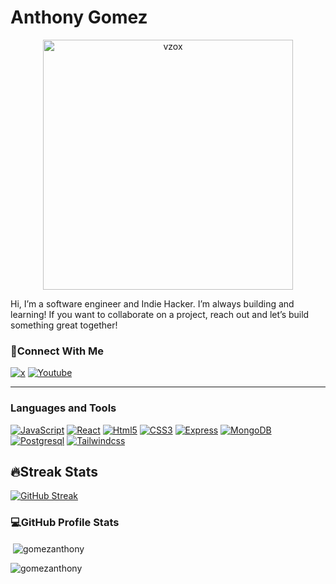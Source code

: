<h1>Anthony Gomez</h1> 

 <p align="center">
  <img src="https://github.com/GomezAnthony/GomezAnthony/assets/56603329/073e1391-d429-498d-9ae5-9e17e15e2d78" alt="vzox" width="400">
</p>


Hi, I’m a software engineer and Indie Hacker. I’m always building and learning! If you want to collaborate on a project, reach out and let’s build something great together!


<h3>🤝Connect With Me</h3>
<a href='https://twitter.com/tonyxcodes' target="_blank"><img alt='x' src='https://img.shields.io/badge/Twitter-100000?style=for-the-badge&logo=x&logoColor=white&labelColor=000000&color=000000'/></a>
<a href='http://www.youtube.com/@TonyTheEngineer_' target="_blank"><img alt='Youtube' src='https://img.shields.io/badge/YouTube-100000?style=for-the-badge&logo=Youtube&logoColor=white&labelColor=f60002&color=f60002'/></a>


--- 
         
<h3 align="left">Languages and Tools</h3>
<a href='https://github.com/shivamkapasia0' target="_blank"><img alt='JavaScript' src='https://img.shields.io/badge/JavaScript-100000?style=for-the-badge&logo=JavaScript&logoColor=000000&labelColor=e9d44d&color=e9d44d'/></a>
<a href='https://github.com/shivamkapasia0' target="_blank"><img alt='React' src='https://img.shields.io/badge/React-100000?style=for-the-badge&logo=React&logoColor=FFFFFF&labelColor=5ed3f3&color=5ed3f3'/></a>
<a href='https://github.com/shivamkapasia0' target="_blank"><img alt='Html5' src='https://img.shields.io/badge/HTML5-100000?style=for-the-badge&logo=Html5&logoColor=FFFFFF&labelColor=dd4b25&color=dd4b25'/></a>
<a href='https://github.com/shivamkapasia0' target="_blank"><img alt='CSS3' src='https://img.shields.io/badge/CSS3-100000?style=for-the-badge&logo=CSS3&logoColor=FFFFFF&labelColor=3595cf&color=3595cf'/></a>
<a href='https://github.com/shivamkapasia0' target="_blank"><img alt='Express' src='https://img.shields.io/badge/Express-100000?style=for-the-badge&logo=Express&logoColor=000000&labelColor=FFFFFF&color=FFFFFF'/></a>
<a href='https://github.com/shivamkapasia0' target="_blank"><img alt='MongoDB' src='https://img.shields.io/badge/MongoDB-100000?style=for-the-badge&logo=MongoDB&logoColor=FFFFFF&labelColor=55ad47&color=55ad47'/></a>
<a href='https://github.com/shivamkapasia0' target="_blank"><img alt='Postgresql' src='https://img.shields.io/badge/PostgreSQL-100000?style=for-the-badge&logo=Postgresql&logoColor=FFFFFF&labelColor=396c94&color=396c94'/></a>
<a href='https://github.com/shivamkapasia0' target="_blank"><img alt='Tailwindcss' src='https://img.shields.io/badge/Tailwindcss-100000?style=for-the-badge&logo=Tailwindcss&logoColor=FFFFFF&labelColor=3ebff8&color=3ebff8'/></a>

<br/>

<h2>🔥Streak Stats</h2>
<a href="https://git.io/streak-stats"><img src="https://streak-stats.demolab.com?user=GomezAnthony&theme=dark" alt="GitHub Streak" /></a>

<h3>💻GitHub Profile Stats</h3>
<p>&nbsp;<img align="center" src="https://github-readme-stats.vercel.app/api?username=gomezanthony&show_icons=true&locale=en&theme=dark"alt="gomezanthony"/></p>
<p><img align="left" src="https://github-readme-stats.vercel.app/api/top-langs?username=gomezanthony&show_icons=true&locale=en&layout=compact&theme=dark" alt="gomezanthony" /></p>


